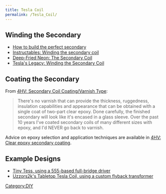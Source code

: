 ```yaml
---
title: Tesla Coil
permalink: /Tesla_Coil/
---
```


Winding the Secondary
---------------------

-   [How to build the perfect secondary](http://www.capturedlightning.org/hot-streamer/stk/tc/coilbld.htm)
-   [Instructables: Winding the secondary coil](http://www.instructables.com/id/How-To-Build-A-Vacuum-Tube-Tesla-Coil-VTTC/step7/Winding-the-Secondary-Coil/)
-   [Deep-Fried Neon: The Secondary Coil](http://deepfriedneon.com/tesla_secondary.html)
-   [Tesla's Legacy: Winding the Secondary Coil](http://www.hvtesla.com/secondary.html)

Coating the Secondary
---------------------

From [4HV: Secondary Coil Coating/Varnish Type](http://4hv.org/e107_plugins/forum/forum_viewtopic.php?135123.0#post_135452):

> There's no varnish that can provide the thickness, ruggedness, insulation capabilities and appearance that can be obtained with a single coat of two-part clear epoxy. Done carefully, the finished secondary will look like it's encased in a glass sleeve. Over the past 10 years I've coated secondary coils of many different sizes with epoxy, and I'd NEVER go back to varnish.

Advice on epoxy selection and application techniques are available in [4HV: Clear epoxy secondary coating](http://4hv.org/e107_plugins/forum/forum_viewtopic.php?125009.0#post_125045).

Example Designs
---------------

-   [Tiny Tess, using a 555-based full-bridge driver](http://www.extremeelectronics.co.uk/coils/tinytess/)
-   [Uzzors2k's Tabletop Tesla Coil, using a custom flyback transformer](http://uzzors2k.4hv.org/index.php?page=tabletopteslacoil)

[Category:DIY](/Category:DIY "wikilink")